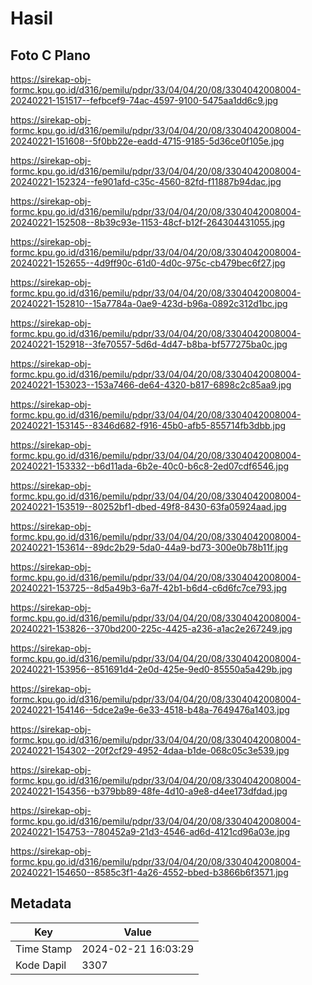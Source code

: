 # Hasil

## Foto C Plano

https://sirekap-obj-formc.kpu.go.id/d316/pemilu/pdpr/33/04/04/20/08/3304042008004-20240221-151517--fefbcef9-74ac-4597-9100-5475aa1dd6c9.jpg

https://sirekap-obj-formc.kpu.go.id/d316/pemilu/pdpr/33/04/04/20/08/3304042008004-20240221-151608--5f0bb22e-eadd-4715-9185-5d36ce0f105e.jpg

https://sirekap-obj-formc.kpu.go.id/d316/pemilu/pdpr/33/04/04/20/08/3304042008004-20240221-152324--fe901afd-c35c-4560-82fd-f11887b94dac.jpg

https://sirekap-obj-formc.kpu.go.id/d316/pemilu/pdpr/33/04/04/20/08/3304042008004-20240221-152508--8b39c93e-1153-48cf-b12f-264304431055.jpg

https://sirekap-obj-formc.kpu.go.id/d316/pemilu/pdpr/33/04/04/20/08/3304042008004-20240221-152655--4d9ff90c-61d0-4d0c-975c-cb479bec6f27.jpg

https://sirekap-obj-formc.kpu.go.id/d316/pemilu/pdpr/33/04/04/20/08/3304042008004-20240221-152810--15a7784a-0ae9-423d-b96a-0892c312d1bc.jpg

https://sirekap-obj-formc.kpu.go.id/d316/pemilu/pdpr/33/04/04/20/08/3304042008004-20240221-152918--3fe70557-5d6d-4d47-b8ba-bf577275ba0c.jpg

https://sirekap-obj-formc.kpu.go.id/d316/pemilu/pdpr/33/04/04/20/08/3304042008004-20240221-153023--153a7466-de64-4320-b817-6898c2c85aa9.jpg

https://sirekap-obj-formc.kpu.go.id/d316/pemilu/pdpr/33/04/04/20/08/3304042008004-20240221-153145--8346d682-f916-45b0-afb5-855714fb3dbb.jpg

https://sirekap-obj-formc.kpu.go.id/d316/pemilu/pdpr/33/04/04/20/08/3304042008004-20240221-153332--b6d11ada-6b2e-40c0-b6c8-2ed07cdf6546.jpg

https://sirekap-obj-formc.kpu.go.id/d316/pemilu/pdpr/33/04/04/20/08/3304042008004-20240221-153519--80252bf1-dbed-49f8-8430-63fa05924aad.jpg

https://sirekap-obj-formc.kpu.go.id/d316/pemilu/pdpr/33/04/04/20/08/3304042008004-20240221-153614--89dc2b29-5da0-44a9-bd73-300e0b78b11f.jpg

https://sirekap-obj-formc.kpu.go.id/d316/pemilu/pdpr/33/04/04/20/08/3304042008004-20240221-153725--8d5a49b3-6a7f-42b1-b6d4-c6d6fc7ce793.jpg

https://sirekap-obj-formc.kpu.go.id/d316/pemilu/pdpr/33/04/04/20/08/3304042008004-20240221-153826--370bd200-225c-4425-a236-a1ac2e267249.jpg

https://sirekap-obj-formc.kpu.go.id/d316/pemilu/pdpr/33/04/04/20/08/3304042008004-20240221-153956--851691d4-2e0d-425e-9ed0-85550a5a429b.jpg

https://sirekap-obj-formc.kpu.go.id/d316/pemilu/pdpr/33/04/04/20/08/3304042008004-20240221-154146--5dce2a9e-6e33-4518-b48a-7649476a1403.jpg

https://sirekap-obj-formc.kpu.go.id/d316/pemilu/pdpr/33/04/04/20/08/3304042008004-20240221-154302--20f2cf29-4952-4daa-b1de-068c05c3e539.jpg

https://sirekap-obj-formc.kpu.go.id/d316/pemilu/pdpr/33/04/04/20/08/3304042008004-20240221-154356--b379bb89-48fe-4d10-a9e8-d4ee173dfdad.jpg

https://sirekap-obj-formc.kpu.go.id/d316/pemilu/pdpr/33/04/04/20/08/3304042008004-20240221-154753--780452a9-21d3-4546-ad6d-4121cd96a03e.jpg

https://sirekap-obj-formc.kpu.go.id/d316/pemilu/pdpr/33/04/04/20/08/3304042008004-20240221-154650--8585c3f1-4a26-4552-bbed-b3866b6f3571.jpg


## Metadata

| Key        | Value               |
| ---------- | ------------------- |
| Time Stamp | 2024-02-21 16:03:29 |
| Kode Dapil | 3307                |



